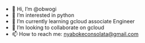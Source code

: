 - 👋 Hi, I’m @obwogi
- 👀 I’m interested in python
- 🌱 I’m currently learning gcloud associate Engineer
- 💞️ I’m looking to collaborate on gcloud 
- 📫 How to reach me: nyabokeconsolata@gmail.com

<!---
obwogi/obwogi is a ✨ special ✨ repository because its `README.md` (this file) appears on your GitHub profile.
You can click the Preview link to take a look at your changes.
--->
